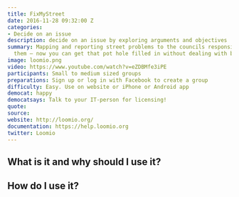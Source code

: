 ```yaml
---
title: FixMyStreet
date: 2016-11-28 09:32:00 Z
categories:
- Decide on an issue
description: decide on an issue by exploring arguments and objectives
summary: Mapping and reporting street problems to the councils responsible for fixing
  them – now you can get that pot hole filled in without dealing with bureaucrats.
image: loomio.png
video: https://www.youtube.com/watch?v=eZDBMfe3iPE
participants: Small to medium sized groups
preparations: Sign up or log in with Facebook to create a group
difficulty: Easy. Use on website or iPhone or Android app
democat: happy
democatsays: Talk to your IT-person for licensing!
quote: 
source: 
website: http://loomio.org/
documentation: https://help.loomio.org
twitter: Loomio
---
```


## What is it and why should I use it?


## How do I use it?


